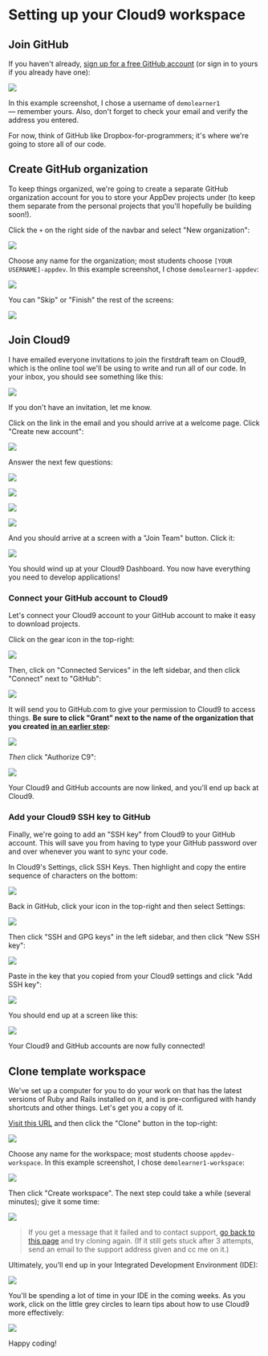 # Setting up your Cloud9 workspace

## Join GitHub

If you haven't already, [sign up for a free GitHub account](https://github.com/join) (or sign in to yours if you already have one):

![](/assets/join-github.png)

In this example screenshot, I chose a username of `demolearner1` — remember yours. Also, don't forget to check your email and verify the address you entered.

For now, think of GitHub like Dropbox-for-programmers; it's where we're going to store all of our code.

## Create GitHub organization

To keep things organized, we're going to create a separate GitHub organization account for you to store your AppDev projects under (to keep them separate from the personal projects that you'll hopefully be building soon!).

Click the `+` on the right side of the navbar and select "New organization":

![](/assets/new-organization.png)

Choose any name for the organization; most students choose `[YOUR USERNAME]-appdev`. In this example screenshot, I chose `demolearner1-appdev`:

![](/assets/org-name.png)

You can "Skip" or "Finish" the rest of the screens:

![](/assets/finish-org.png)

## Join Cloud9

I have emailed everyone invitations to join the firstdraft team on Cloud9, which is the online tool we'll be using to write and run all of our code. In your inbox, you should see something like this:

![](/assets/cloud9-invite.png)

If you don't have an invitation, let me know.

Click on the link in the email and you should arrive at a welcome page. Click "Create new account":

![](/assets/cloud9-welcome.png)

Answer the next few questions:

![](/assets/cloud9-name.png)

![](/assets/cloud9-username.png)

![](/assets/cloud9-student.png)

![](/assets/cloud-captcha.png)

And you should arrive at a screen with a "Join Team" button. Click it:

![](/assets/cloud9-join-team.png)

You should wind up at your Cloud9 Dashboard. You now have everything you need to develop applications!

### Connect your GitHub account to Cloud9

Let's connect your Cloud9 account to your GitHub account to make it easy to download projects.

Click on the gear icon in the top-right:

![](/assets/cloud9-settings.png)

Then, click on "Connected Services" in the left sidebar, and then click "Connect" next to "GitHub":

![](/assets/cloud9-connected-services.png)

It will send you to GitHub.com to give your permission to Cloud9 to access things. **Be sure to click "Grant" next to the name of the organization that you created [in an earlier step](#create-github-organization):**

![](/assets/cloud9-github-oauth-1.png)

_Then_ click "Authorize C9":

![](/assets/cloud9-github-oauth-2.png)

Your Cloud9 and GitHub accounts are now linked, and you'll end up back at Cloud9.

### Add your Cloud9 SSH key to GitHub

Finally, we're going to add an "SSH key" from Cloud9 to your GitHub account. This will save you from having to type your GitHub password over and over whenever you want to sync your code.

In Cloud9's Settings, click SSH Keys. Then highlight and copy the entire sequence of characters on the bottom:

![](/assets/cloud9-ssh-key.png)

Back in GitHub, click your icon in the top-right and then select Settings:

![](/assets/cloud9-github-settings.png)

Then click "SSH and GPG keys" in the left sidebar, and then click "New SSH key":

![](/assets/cloud9-github-new-ssh-key.png)

Paste in the key that you copied from your Cloud9 settings and click "Add SSH key":

![](/assets/cloud9-add-ssh-key.png)

You should end up at a screen like this:

![](/assets/cloud9-github-key-added.png)

Your Cloud9 and GitHub accounts are now fully connected!

## Clone template workspace

We've set up a computer for you to do your work on that has the latest versions of Ruby and Rails installed on it, and is pre-configured with handy shortcuts and other things. Let's get you a copy of it.

[Visit this URL](https://c9.io/raghubetina/appdev_workspace) and then click the "Clone" button in the top-right:

![](/assets/cloud9-clone-workspace.png)

Choose any name for the workspace; most students choose `appdev-workspace`. In this example screenshot, I chose `demolearner1-workspace`:

![](/assets/cloud9-name-workspace.png)

Then click "Create workspace". The next step could take a while (several minutes); give it some time:

![](/assets/cloud9-cloning-workspace.png)

> If you get a message that it failed and to contact support, [go back to this page](https://c9.io/raghubetina/appdev_workspace) and try cloning again. (If it still gets stuck after 3 attempts, send an email to the support address given and cc me on it.)

Ultimately, you'll end up in your Integrated Development Environment (IDE):

![](/assets/cloud9-workspace-up.png)

You'll be spending a lot of time in your IDE in the coming weeks. As you work, click on the little grey circles to learn tips about how to use Cloud9 more effectively:

![](/assets/cloud9-tips.png)

Happy coding!
